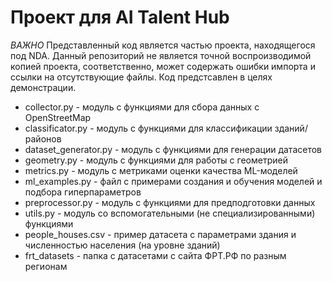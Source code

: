 # Проект для AI Talent Hub

*ВАЖНО* Представленный код является частью проекта, находящегося под NDA. Данный репозиторий не является точной воспроизводимой копией проекта, соответственно, может содержать ошибки импорта и ссылки на отсутствующие файлы. Код предстсавлен в целях демонстрации. 

- collector.py - модуль с функциями для сбора данных с OpenStreetMap
- classificator.py - модуль с функциями для классификации зданий/районов
- dataset_generator.py - модуль с функциями для генерации датасетов
- geometry.py - модуль с функциями для работы с геометрией
- metrics.py - модуль с метриками оценки качества ML-моделей
- ml_examples.py - файл с примерами создания и обучения моделей и подбора гиперпараметров
- preprocessor.py - модуль с функциями для предподготовки данных
- utils.py - модуль со вспомогательными (не специализированными) функциями
- people_houses.csv - пример датасета с параметрами здания и численностью населения (на уровне зданий)
- frt_datasets - папка с датасетами с сайта ФРТ.РФ по разным регионам